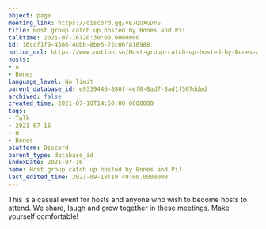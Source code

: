 ```yaml
---
object: page
meeting_link: https://discord.gg/vE7QUXGDnS
title: Host group catch up hosted by Bones and Pi!
talktime: 2021-07-16T20:30:00.0000000
id: 16ccf1f9-4566-4dbb-8be5-72c06f816988
notion_url: https://www.notion.so/Host-group-catch-up-hosted-by-Bones-and-Pi-16ccf1f945664dbb8be572c06f816988
hosts:
- π
- Bones
language_level: No limit
parent_database_id: e9339446-880f-4ef0-8ad7-8ad1f507dded
archived: false
created_time: 2021-07-10T14:50:00.0000000
tags:
- Talk
- 2021-07-16
- π
- Bones
platform: Discord
parent_type: database_id
indexDate: 2021-07-16
name: Host group catch up hosted by Bones and Pi!
last_edited_time: 2023-09-18T10:49:00.0000000
---
```


This is a casual event for hosts and anyone who wish to become hosts to attend.  We share, laugh and grow together in these meetings.  Make yourself comfortable!






